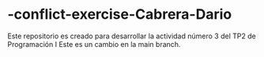 # -conflict-exercise-Cabrera-Dario
Este repositorio es creado para desarrollar la actividad número 3 del TP2 de Programación I
Este es un cambio en la main branch.
